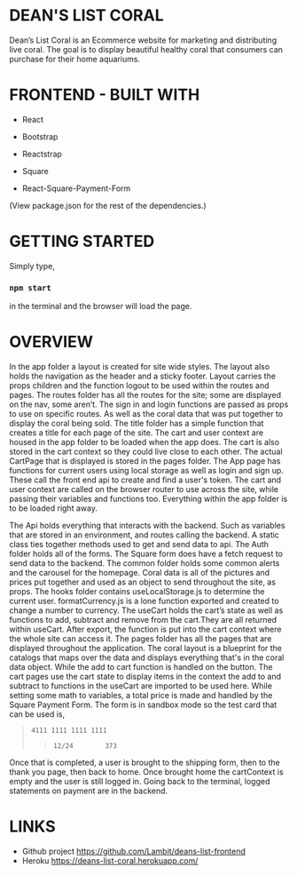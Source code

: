 # DEAN'S LIST CORAL

Dean’s List Coral is an Ecommerce website for marketing and distributing live coral. The goal is to display beautiful healthy coral that consumers can purchase for their home aquariums.


# FRONTEND - BUILT WITH  

* React

* Bootstrap

* Reactstrap

* Square

* React-Square-Payment-Form

(View package.json for the rest of the dependencies.)


# GETTING STARTED  

Simply type,

### `npm start`

in the terminal and the browser will load the page.

# OVERVIEW  

  In the app folder a layout is created for site wide styles. The layout also holds the navigation as the header and a sticky footer. Layout carries the props children and the function logout to be used within the routes and pages. The routes folder has all the routes for the site; some are displayed on the nav, some aren’t. The sign in and login functions are passed as props to use on specific routes. As well as the coral data that was put together to display the coral being sold. The title folder has a simple function that creates a title for each page of the site. The cart and user context are housed in the app folder to be loaded when the app does. The cart is also stored in the cart context so they could live close to each other. The actual CartPage that is displayed is stored in the pages folder. The App page has functions for current users using local storage as well as login and sign up. These call the front end api to create and find a user's token. The cart and user context are called on the browser router to use across the site, while passing their variables and functions too. Everything within the app folder is to be loaded right away.

  The Api holds everything that interacts with the backend. Such as variables that are stored in an environment, and routes calling the backend. A static class ties together methods used to get and send data to api. The Auth folder holds all of the forms. The Square form does have a fetch request to send data to the backend. The common folder holds some common alerts and the carousel for the homepage. Coral data is all of the pictures and prices put together and used as an object to send throughout the site, as props. The hooks folder contains  useLocalStorage.js to determine the current user. formatCurrency.js is a lone function exported and created to change a number to currency. The useCart holds the cart’s state as well as functions to add, subtract and remove from the cart.They are all returned within useCart. After export, the function is put into the cart context where the whole site can access it.
    The pages folder has all the pages that are displayed throughout the application. The coral layout is a blueprint for the catalogs that maps over the data and displays everything that's in the coral data object. While the add to cart function is handled on the button. The cart pages use the cart state to display items in the context the add to and subtract to functions in the useCart are imported to be used here. While setting some math to variables, a total price is made and handled by the Square Payment Form. The form is in sandbox mode so the test card that can be used is,

>`4111 1111 1111 1111`
>>`12/24		373`

  Once that is completed, a user is brought to the shipping form,  then to the thank you page, then back to home. Once brought home the cartContext is empty and the user is still logged in. Going back to the terminal, logged statements on payment are in the backend.


# LINKS

* Github project https://github.com/Lambit/deans-list-frontend
* Heroku https://deans-list-coral.herokuapp.com/
   
    
    
